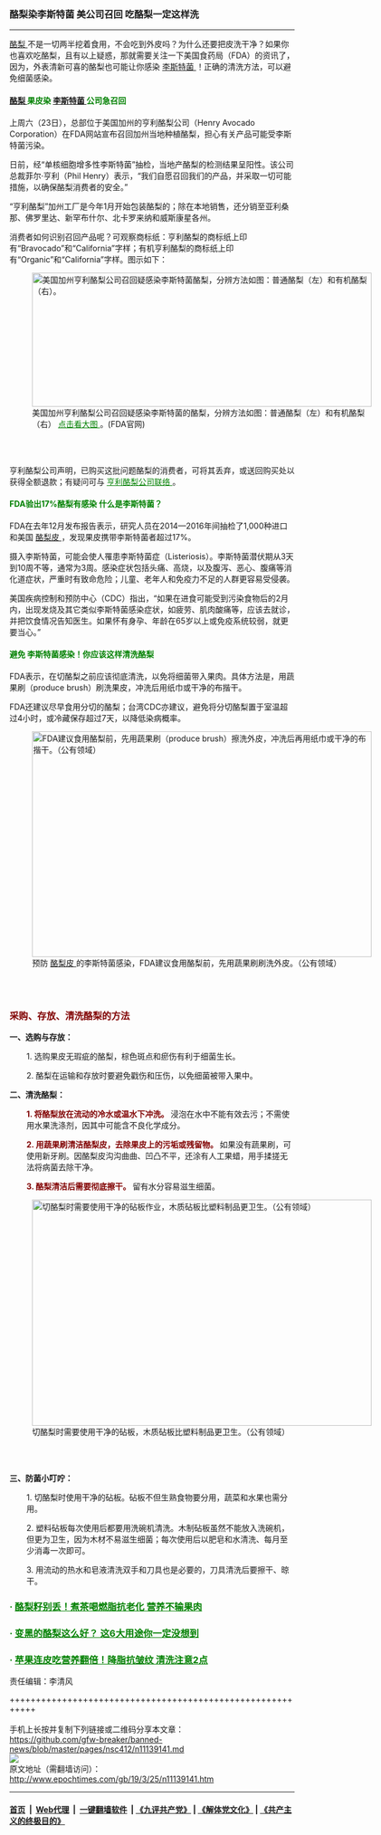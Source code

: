 ### 酪梨染李斯特菌 美公司召回 吃酪梨一定这样洗
------------------------

<p>
 <a href="http://www.epochtimes.com/gb/tag/%E9%85%AA%E6%A2%A8.html">
  酪梨
 </a>
 不是一切两半挖着食用，不会吃到外皮吗？为什么还要把皮洗干净？如果你也喜欢吃酪梨，且有以上疑惑，那就需要关注一下美国食药局（FDA）的资讯了，因为，外表清新可喜的酪梨也可能让你感染
 <a href="http://www.epochtimes.com/gb/tag/%E6%9D%8E%E6%96%AF%E7%89%B9%E8%8F%8C.html">
  李斯特菌
 </a>
 ！正确的清洗方法，可以避免细菌感染。
</p>
<h4>
 <span style="color: #008000;">
  <a href="http://www.epochtimes.com/gb/tag/%E9%85%AA%E6%A2%A8.html">
   酪梨
  </a>
  果皮染
  <a href="http://www.epochtimes.com/gb/tag/%E6%9D%8E%E6%96%AF%E7%89%B9%E8%8F%8C.html">
   李斯特菌
  </a>
  公司急召回
 </span>
</h4>
<p>
 上周六（23日），总部位于美国加州的亨利酪梨公司（Henry Avocado Corporation）在FDA网站宣布召回加州当地种植酪梨，担心有关产品可能受李斯特菌污染。
</p>
<p>
 日前，经“单核细胞增多性李斯特菌”抽检，当地产酪梨的检测结果呈阳性。该公司总裁菲尔·亨利（Phil Henry）表示，“我们自愿召回我们的产品，并采取一切可能措施，以确保酪梨消费者的安全。”
</p>
<p>
 “亨利酪梨”加州工厂是今年1月开始包装酪梨的；除在本地销售，还分销至亚利桑那、佛罗里达、新罕布什尔、北卡罗来纳和威斯康星各州。
</p>
<p>
 消费者如何识别召回产品呢？可观察商标纸：亨利酪梨的商标纸上印有“Bravocado”和“California”字样；有机亨利酪梨的商标纸上印有“Organic”和“California”字样。图示如下：
</p>
<figure class="wp-caption aligncenter" id="attachment_11139413" style="width: 600px">
 <a href="http://i.epochtimes.com/assets/uploads/2019/03/luoli1.jpg">
  <img alt="美国加州亨利酪梨公司召回疑感染李斯特菌酪梨，分辨方法如图：普通酪梨（左）和有机酪梨（右）。" class="size-large wp-image-11139413" height="237" src="http://i.epochtimes.com/assets/uploads/2019/03/luoli1-600x237.jpg" width="600"/>
 </a>
 <br/><figcaption class="wp-caption-text">
  美国加州亨利酪梨公司召回疑感染李斯特菌的酪梨，分辨方法如图：普通酪梨（左）和有机酪梨（右）
  <span style="text-decoration: underline;">
   <span style="color: #008000; text-decoration: underline;">
    <a href="https://i.epochtimes.com/assets/uploads/2019/03/luoli1.jpg" rel="noopener noreferrer" style="color: #008000; text-decoration: underline;" target="_blank">
     点击看大图
    </a>
   </span>
  </span>
  。(FDA官网)
 </figcaption><br/>
</figure><br/>
<p>
 亨利酪梨公司声明，已购买这批问题酪梨的消费者，可将其丢弃，或送回购买处以获得全额退款；有疑问可与
 <span style="text-decoration: underline;">
  <span style="color: #008000; text-decoration: underline;">
   <a href="http://www.henryavocado.com/media/" rel="noopener noreferrer" style="color: #008000; text-decoration: underline;" target="_blank">
    亨利酪梨公司联络
   </a>
  </span>
 </span>
 。
</p>
<h4>
 <span style="color: #008000;">
  FDA验出17%酪梨有感染 什么是李斯特菌？
 </span>
</h4>
<p>
 FDA在去年12月发布报告表示，研究人员在2014—2016年间抽检了1,000种进口和美国
 <a href="http://www.epochtimes.com/gb/tag/%E9%85%AA%E6%A2%A8%E7%9A%AE.html">
  酪梨皮
 </a>
 ，发现果皮携带李斯特菌者超过17%。
</p>
<p>
 摄入李斯特菌，可能会使人罹患李斯特菌症（Listeriosis）。李斯特菌潜伏期从3天到10周不等，通常为3周。感染症状包括头痛、高烧，以及腹泻、恶心、腹痛等消化道症状，严重时有致命危险；儿童、老年人和免疫力不足的人群更容易受侵袭。
</p>
<p>
 美国疾病控制和预防中心（CDC）指出，“如果在进食可能受到污染食物后的2月内，出现发烧及其它类似李斯特菌感染症状，如疲劳、肌肉酸痛等，应该去就诊，并把饮食情况告知医生。如果怀有身孕、年龄在65岁以上或免疫系统较弱，就更要当心。”
</p>
<h4>
 <span style="color: #008000;">
  避免
 </span>
 <span style="color: #008000;">
  李斯特菌感染！你应该这样清洗酪梨
 </span>
</h4>
<p>
 FDA表示，在切酪梨之前应该彻底清洗，以免将细菌带入果肉。具体方法是，用蔬果刷（produce brush）刷洗果皮，冲洗后用纸巾或干净的布揩干。
</p>
<p>
 FDA还建议尽早食用分切的酪梨；台湾CDC亦建议，避免将分切酪梨置于室温超过4小时，或冷藏保存超过7天，以降低染病概率。
</p>
<figure class="wp-caption aligncenter" id="attachment_11139305" style="width: 600px">
 <a href="http://i.epochtimes.com/assets/uploads/2019/03/brush-1.jpg">
  <img alt="FDA建议食用酪梨前，先用蔬果刷（produce brush）擦洗外皮，冲洗后再用纸巾或干净的布揩干。（公有领域）" class="wp-image-11139305 size-large" height="399" src="http://i.epochtimes.com/assets/uploads/2019/03/brush-1-600x399.jpg" width="600"/>
 </a>
 <br/><figcaption class="wp-caption-text">
  预防
  <a href="http://www.epochtimes.com/gb/tag/%E9%85%AA%E6%A2%A8%E7%9A%AE.html">
   酪梨皮
  </a>
  的李斯特菌感染，FDA建议食用酪梨前，先用蔬果刷刷洗外皮。（公有领域）
 </figcaption><br/>
</figure><br/>
<h3>
 <span style="color: #800000;">
  采购、存放、清洗酪梨的方法
 </span>
</h3>
<p>
 <strong>
  一、选购与存放：
 </strong>
</p>
<p style="padding-left: 30px;">
 1. 选购果皮无瑕疵的酪梨，棕色斑点和瘀伤有利于细菌生长。
</p>
<p style="padding-left: 30px;">
 2. 酪梨在运输和存放时要避免戳伤和压伤，以免细菌被带入果中。
</p>
<p>
 <strong>
  二、清洗酪梨：
 </strong>
</p>
<p style="padding-left: 30px;">
 <strong>
  <span style="color: #800000;">
   1. 将酪梨放在流动的冷水或温水下冲洗。
  </span>
 </strong>
 浸泡在水中不能有效去污；不需使用水果洗涤剂，因其中可能含不良化学成分。
</p>
<p style="padding-left: 30px;">
 <span style="color: #800000;">
  <strong>
   2. 用蔬果刷清洁酪梨皮，去除果皮上的污垢或残留物。
  </strong>
 </span>
 如果没有蔬果刷，可使用新牙刷。因酪梨皮沟沟曲曲、凹凸不平，还涂有人工果蜡，用手揉搓无法将病菌去除干净。
</p>
<p style="padding-left: 30px;">
 <span style="color: #800000;">
  <strong>
   3. 酪梨清洁后需要彻底擦干。
  </strong>
 </span>
 留有水分容易滋生细菌。
</p>
<figure class="wp-caption aligncenter" id="attachment_11139307" style="width: 600px">
 <a href="http://i.epochtimes.com/assets/uploads/2019/03/avocado-2133723_1280.jpg">
  <img alt="切酪梨时需要使用干净的砧板作业，木质砧板比塑料制品更卫生。（公有领域）" class="wp-image-11139307 size-large" height="400" src="http://i.epochtimes.com/assets/uploads/2019/03/avocado-2133723_1280-600x400.jpg" width="600"/>
 </a>
 <br/><figcaption class="wp-caption-text">
  切酪梨时需要使用干净的砧板，木质砧板比塑料制品更卫生。（公有领域）
 </figcaption><br/>
</figure><br/>
<p>
 <strong>
  三、防菌小叮咛：
 </strong>
</p>
<p style="padding-left: 30px;">
 1. 切酪梨时使用干净的砧板。砧板不但生熟食物要分用，蔬菜和水果也需分用。
</p>
<p style="padding-left: 30px;">
 2. 塑料砧板每次使用后都要用洗碗机清洗。木制砧板虽然不能放入洗碗机，但更为卫生，因为木材不易滋生细菌；每次使用后以肥皂和水清洗、每月至少消毒一次即可。
</p>
<p style="padding-left: 30px;">
 3. 用流动的热水和皂液清洗双手和刀具也是必要的，刀具清洗后要擦干、晾干。
</p>
<h3>
 <span style="color: #008000;">
  ·
  <a href="http://www.epochtimes.com/gb/19/2/7/n11031416.htm" rel="noopener noreferrer" style="color: #008000;" target="_blank">
   酪梨籽别丢！煮茶喝燃脂抗老化 营养不输果肉
  </a>
 </span>
</h3>
<h3>
 <span style="color: #008000;">
  ·
  <a href="http://www.epochtimes.com/gb/18/12/27/n10936918.htm" rel="noopener noreferrer" style="color: #008000;" target="_blank">
   变黑的酪梨这么好？ 这6大用途你一定没想到
  </a>
 </span>
</h3>
<h3>
 <span style="color: #008000;">
  ·
  <a href="http://www.epochtimes.com/gb/19/3/11/n11106267.htm" rel="noopener noreferrer" style="color: #008000;" target="_blank">
   苹果连皮吃营养翻倍！降脂抗皱纹 清洗注意2点
  </a>
 </span>
</h3>
<p>
 责任编辑：李清风
</p>

+++++++++++++++++++++++++++++++++++++++++++++++++++++++++++<br/><br/>
手机上长按并复制下列链接或二维码分享本文章：<br/>
https://github.com/gfw-breaker/banned-news/blob/master/pages/nsc412/n11139141.md <br/>
<a href='https://github.com/gfw-breaker/banned-news/blob/master/pages/nsc412/n11139141.md'><img src='https://github.com/gfw-breaker/banned-news/blob/master/pages/nsc412/n11139141.md.png'/></a> <br/>
原文地址（需翻墙访问）：http://www.epochtimes.com/gb/19/3/25/n11139141.htm


------------------------
#### [首页](https://github.com/gfw-breaker/banned-news/blob/master/README.md) &nbsp;|&nbsp; [Web代理](https://github.com/labour-camp/helloworld) &nbsp;|&nbsp; [一键翻墙软件](https://github.com/gfw-breaker/nogfw/blob/master/README.md) &nbsp;| [《九评共产党》](https://github.com/gfw-breaker/9ping.md/blob/master/README.md#九评之一评共产党是什么) | [《解体党文化》](https://github.com/gfw-breaker/jtdwh.md/blob/master/README.md) | [《共产主义的终极目的》](https://github.com/gfw-breaker/gczydzjmd.md/blob/master/README.md)

